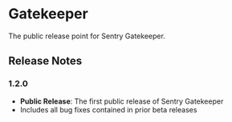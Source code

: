 # Gatekeeper
The public release point for Sentry Gatekeeper.

## Release Notes

### 1.2.0
- **Public Release**: The first public release of Sentry Gatekeeper
- Includes all bug fixes contained in prior beta releases
